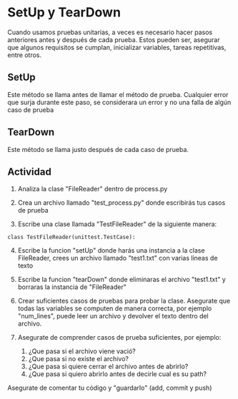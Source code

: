 # SetUp y TearDown
Cuando usamos pruebas unitarias, a veces es necesario hacer pasos anteriores antes y después de cada prueba. Estos pueden ser, asegurar que algunos requisitos se cumplan, inicializar variables, tareas repetitivas, entre otros.

## SetUp
Este método se llama antes de llamar el método de prueba. Cualquier error que surja durante este paso, se considerara un error y no una falla de algún caso de prueba

## TearDown
Este método se llama justo después de cada caso de prueba.

## Actividad
1. Analiza la clase "FileReader" dentro de process.py

2. Crea un archivo llamado "test_process.py" donde escribirás tus casos de prueba

3. Escribe una clase llamada "TestFileReader" de la siguiente manera:

`class TestFileReader(unittest.TestCase):`

4. Escribe la funcion "setUp" donde harás una instancia a la clase FileReader, crees un archivo llamado "test1.txt" con varias lineas de texto

5. Escribe la funcion "tearDown" donde eliminaras el archivo "test1.txt" y borraras la instancia de "FileReader"

6. Crear suficientes casos de pruebas para probar la clase. Asegurate que todas las variables se computen de manera correcta, por ejemplo "num_lines", puede leer un archivo y devolver el texto dentro del archivo.

7. Asegurate de comprender casos de prueba suficientes, por ejemplo:
   1. ¿Que pasa si el archivo viene vació?
   2. ¿Que pasa si no existe el archivo?
   3. ¿Que pasa si quiere cerrar el archivo antes de abrirlo?
   4. ¿Que pasa si quiero abrirlo antes de decirle cual es su path?


Asegurate de comentar tu código y "guardarlo" (add, commit y push)